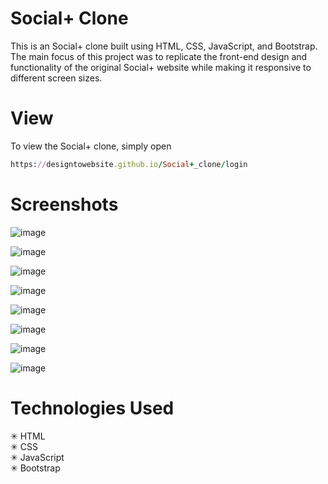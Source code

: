 # Social+ Clone

This is an Social+ clone built using HTML, CSS, JavaScript, and Bootstrap. The main focus of this project was to replicate the front-end design and functionality of the original Social+ website while making it responsive to different screen sizes.

# View

To view the Social+ clone, simply open 
```ruby
https://designtowebsite.github.io/Social+_clone/login
```
# Screenshots

![image](https://user-images.githubusercontent.com/74991230/232751341-87ecf3de-0ce7-4c09-9486-2ede34c837b3.png)

![image](https://user-images.githubusercontent.com/74991230/232751566-b7b07a68-b7cc-4459-9e8d-7e9e2e2cb7e6.png)

![image](https://user-images.githubusercontent.com/74991230/232751724-5f9b60bf-a2f6-4e74-b837-dccdd9082eac.png)

![image](https://user-images.githubusercontent.com/74991230/232751821-ddf33ddc-cfae-4b9f-98b0-f6d25c07d4d5.png)

![image](https://user-images.githubusercontent.com/74991230/232751943-065dcfd8-e925-4d24-a63e-21695e3458bf.png)

![image](https://user-images.githubusercontent.com/74991230/232752075-75bed5c3-16b7-4eed-be76-7c78a3440b0d.png)

![image](https://user-images.githubusercontent.com/74991230/232752130-10822b94-1441-4bb8-9c41-a4bc9fb6e98c.png)

![image](https://user-images.githubusercontent.com/74991230/232752215-eac73b57-432b-47a6-88cb-6845268dad6d.png)


# Technologies Used

✳ HTML </br>
✳ CSS  </br>
✳ JavaScript  </br>
✳ Bootstrap  </br>

